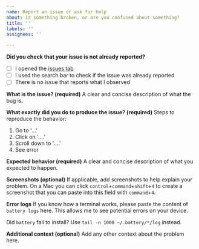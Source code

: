 ```yaml
---
name: Report an issue or ask for help
about: Is something broken, or are you confused about something?
title: ''
labels: ''
assignees: ''

---
```


**Did you check that your issue is not already reported?**

- [ ] I opened the [issues tab](https://github.com/actuallymentor/battery/issues)
- [ ] I used the search bar to check if the issue was already reported
- [ ] There is no issue that reports what I observed

**What is the issue? (required)**
A clear and concise description of what the bug is.

**What exactly did you do to produce the issue? (required)**
Steps to reproduce the behavior:
1. Go to '...'
2. Click on '....'
3. Scroll down to '....'
4. See error

**Expected behavior (required)**
A clear and concise description of what you expected to happen.

**Screenshots (optional)**
If applicable, add screenshots to help explain your problem. On a Mac you can click `control`+`command`+`shift`+`4` to create a screenshot that you can paste into this field with `command`+`4`.

**Error logs**
If you know how a terminal works, please paste the content of `battery logs` here. This allows me to see potential errors on your device.

Did `battery` fail to install? Use `tail -n 1000 ~/.battery/*/log` instead.

**Additional context (optional)**
Add any other context about the problem here.
